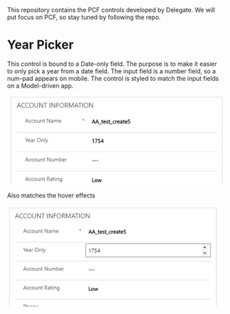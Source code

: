 This repository contains the PCF controls developed by Delegate. We will put focus on PCF, so stay tuned by following the repo.

# Year Picker
This control is bound to a Date-only field. The purpose is to make it easier to only pick a year from a date field. The input field is a number field, so a num-pad appears on mobile.
The control is styled to match the input fields on a Model-driven app.

![YearPicker](https://github.com/delegateas/PCF/blob/master/images/YearPicker/yearpicker.png)

Also matches the hover effects

![YearPickerHover](https://github.com/delegateas/PCF/blob/master/images/YearPicker/yearpickerhover.png)
